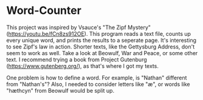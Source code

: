 # Word-Counter
This project was inspired by Vsauce's "The Zipf Mystery" (https://youtu.be/fCn8zs912OE). This program reads a text file,
counts up every unique word, and prints the results to a seperate page. It's interesting to see Zipf's law in action.
Shorter texts, like the Gettysburg Address, don't seem to work as well. Take a look at Beowulf, War and Peace, or some other text.
I recommend trying a book from Project Gutenburg (https://www.gutenberg.org/), as that's where I got my texts.

One problem is how to define a word. For example, is "Nathan" different from "Nathan's"? Also, I needed to consider letters like
"æ", or words like "hæthcyn" from Beowulf would be split up.
